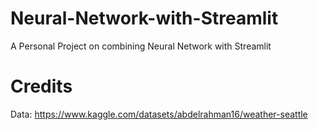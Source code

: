 # Neural-Network-with-Streamlit
A Personal Project on combining Neural Network with Streamlit
# Credits
Data: https://www.kaggle.com/datasets/abdelrahman16/weather-seattle
